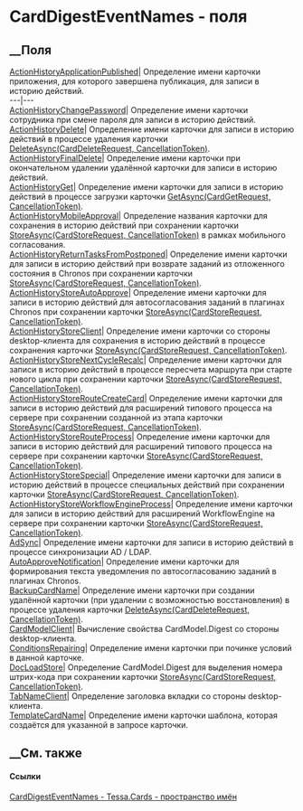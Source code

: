 # CardDigestEventNames - поля
##  __Поля
[ActionHistoryApplicationPublished](F_Tessa_Cards_CardDigestEventNames_ActionHistoryApplicationPublished.htm)|
Определение имени карточки приложения, для которого завершена публикация, для
записи в историю действий.  
---|---  
[ActionHistoryChangePassword](F_Tessa_Cards_CardDigestEventNames_ActionHistoryChangePassword.htm)|
Определение имени карточки сотрудника при смене пароля для записи в историю
действий.  
[ActionHistoryDelete](F_Tessa_Cards_CardDigestEventNames_ActionHistoryDelete.htm)|
Определение имени карточки для записи в историю действий в процессе удаления
карточки [DeleteAsync(CardDeleteRequest,
CancellationToken)](M_Tessa_Cards_ICardRepository_DeleteAsync.htm).  
[ActionHistoryFinalDelete](F_Tessa_Cards_CardDigestEventNames_ActionHistoryFinalDelete.htm)|
Определение имени карточки при окончательном удалении удалённой карточки для
записи в историю действий.  
[ActionHistoryGet](F_Tessa_Cards_CardDigestEventNames_ActionHistoryGet.htm)|
Определение имени карточки для записи в историю действий в процессе загрузки
карточки [GetAsync(CardGetRequest,
CancellationToken)](M_Tessa_Cards_ICardRepository_GetAsync.htm).  
[ActionHistoryMobileApproval](F_Tessa_Cards_CardDigestEventNames_ActionHistoryMobileApproval.htm)|
Определение названия карточки для сохранения в историю действий при сохранении
карточки [StoreAsync(CardStoreRequest,
CancellationToken)](M_Tessa_Cards_ICardRepository_StoreAsync.htm) в рамках
мобильного согласования.  
[ActionHistoryReturnTasksFromPostponed](F_Tessa_Cards_CardDigestEventNames_ActionHistoryReturnTasksFromPostponed.htm)|
Определение имени карточки для записи в историю действий при возврате заданий
из отложенного состояния в Chronos при сохранении карточки
[StoreAsync(CardStoreRequest,
CancellationToken)](M_Tessa_Cards_ICardRepository_StoreAsync.htm).  
[ActionHistoryStoreAutoApprove](F_Tessa_Cards_CardDigestEventNames_ActionHistoryStoreAutoApprove.htm)|
Определение имени карточки для записи в историю действий для автосогласования
заданий в плагинах Chronos при сохранении карточки
[StoreAsync(CardStoreRequest,
CancellationToken)](M_Tessa_Cards_ICardRepository_StoreAsync.htm).  
[ActionHistoryStoreClient](F_Tessa_Cards_CardDigestEventNames_ActionHistoryStoreClient.htm)|
Определение имени карточки со стороны desktop-клиента для сохранения в историю
действий в процессе сохранения карточки [StoreAsync(CardStoreRequest,
CancellationToken)](M_Tessa_Cards_ICardRepository_StoreAsync.htm).  
[ActionHistoryStoreNextCycleRecalc](F_Tessa_Cards_CardDigestEventNames_ActionHistoryStoreNextCycleRecalc.htm)|
Определение имени карточки для записи в историю действий в процессе пересчета
маршрута при старте нового цикла при сохранении карточки
[StoreAsync(CardStoreRequest,
CancellationToken)](M_Tessa_Cards_ICardRepository_StoreAsync.htm).  
[ActionHistoryStoreRouteCreateCard](F_Tessa_Cards_CardDigestEventNames_ActionHistoryStoreRouteCreateCard.htm)|
Определение имени карточки для записи в историю действий для расширений
типового процесса на сервере при сохранении созданной из этапа карточки
[StoreAsync(CardStoreRequest,
CancellationToken)](M_Tessa_Cards_ICardRepository_StoreAsync.htm).  
[ActionHistoryStoreRouteProcess](F_Tessa_Cards_CardDigestEventNames_ActionHistoryStoreRouteProcess.htm)|
Определение имени карточки для записи в историю действий для расширений
типового процесса на сервере при сохранении карточки
[StoreAsync(CardStoreRequest,
CancellationToken)](M_Tessa_Cards_ICardRepository_StoreAsync.htm).  
[ActionHistoryStoreSpecial](F_Tessa_Cards_CardDigestEventNames_ActionHistoryStoreSpecial.htm)|
Определение имени карточки для записи в историю действий в процессе
специальных действий при сохранении карточки [StoreAsync(CardStoreRequest,
CancellationToken)](M_Tessa_Cards_ICardRepository_StoreAsync.htm).  
[ActionHistoryStoreWorkflowEngineProcess](F_Tessa_Cards_CardDigestEventNames_ActionHistoryStoreWorkflowEngineProcess.htm)|
Определение имени карточки для записи в историю действий для расширений
WorkflowEngine на сервере при сохранении карточки
[StoreAsync(CardStoreRequest,
CancellationToken)](M_Tessa_Cards_ICardRepository_StoreAsync.htm).  
[AdSync](F_Tessa_Cards_CardDigestEventNames_AdSync.htm)|  Определение имени
карточки для записи в историю действий в процессе синхронизации AD / LDAP.  
[AutoApproveNotification](F_Tessa_Cards_CardDigestEventNames_AutoApproveNotification.htm)|
Определение имени карточки для формирования текста уведомления по
автосогласованию заданий в плагинах Chronos.  
[BackupCardName](F_Tessa_Cards_CardDigestEventNames_BackupCardName.htm)|
Определение имени карточки при создании удалённой карточки (при удалении с
возможностью восстановления) в процессе удаления карточки
[DeleteAsync(CardDeleteRequest,
CancellationToken)](M_Tessa_Cards_ICardRepository_DeleteAsync.htm).  
[CardModelClient](F_Tessa_Cards_CardDigestEventNames_CardModelClient.htm)|
Вычисление свойства CardModel.Digest со стороны desktop-клиента.  
[ConditionsRepairing](F_Tessa_Cards_CardDigestEventNames_ConditionsRepairing.htm)|
Определение имени карточки при починке условий в данной карточке.  
[DocLoadStore](F_Tessa_Cards_CardDigestEventNames_DocLoadStore.htm)|
Определение CardModel.Digest для выделения номера штрих-кода при сохранении
карточки [StoreAsync(CardStoreRequest,
CancellationToken)](M_Tessa_Cards_ICardRepository_StoreAsync.htm).  
[TabNameClient](F_Tessa_Cards_CardDigestEventNames_TabNameClient.htm)|
Определение заголовка вкладки со стороны desktop-клиента.  
[TemplateCardName](F_Tessa_Cards_CardDigestEventNames_TemplateCardName.htm)|
Определение имени карточки шаблона, которая создаётся для указанной в запросе
карточки.  
## __См. также
#### Ссылки
[CardDigestEventNames - ](T_Tessa_Cards_CardDigestEventNames.htm)
[Tessa.Cards - пространство имён](N_Tessa_Cards.htm)
